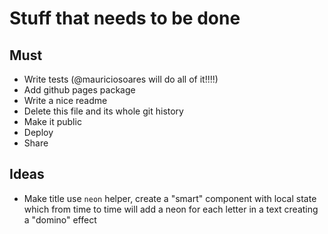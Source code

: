 # Stuff that needs to be done

## Must
 - Write tests (@mauriciosoares will do all of it!!!!)
 - Add github pages package
 - Write a nice readme
 - Delete this file and its whole git history
 - Make it public
 - Deploy
 - Share

## Ideas

- Make title use `neon` helper, create a "smart" component with local state which from time to time will add a neon for each letter in a text
creating a "domino" effect
